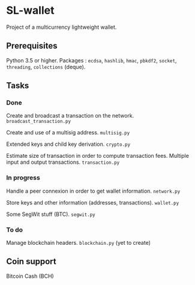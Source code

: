 SL-wallet
=========

Project of a multicurrency lightweight wallet.

## Prerequisites

Python 3.5 or higher. Packages : `ecdsa`, `hashlib`, `hmac`, `pbkdf2`, `socket`, `threading`, `collections` (deque).

## Tasks

### Done

Create and broadcast a transaction on the network. `broadcast_transaction.py`

Create and use of a multisig address. `multisig.py`

Extended keys and child key derivation. `crypto.py`

Estimate size of transaction in order to compute transaction fees. Multiple input and output transactions. `transaction.py`

### In progress

Handle a peer connexion in order to get wallet information. `network.py`

Store keys and other information (addresses, transactions). `wallet.py`

Some SegWit stuff (BTC). `segwit.py`


### To do

Manage blockchain headers. `blockchain.py` (yet to create) 

## Coin support

Bitcoin Cash (BCH)